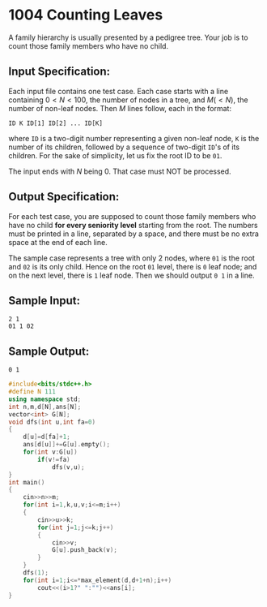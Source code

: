 # 1004 Counting Leaves 

A family hierarchy is usually presented by a pedigree tree. Your job is to count those family members who have no child. 

## Input Specification:

Each input file contains one test case. Each case starts with a line containing $0<N<100$, the number of nodes in a tree, and $M (<N)$, the number of non-leaf nodes. Then *M* lines follow, each in the format:

```
ID K ID[1] ID[2] ... ID[K]
```

where `ID` is a two-digit number representing a given non-leaf node, `K` is the number of its children, followed by a sequence of two-digit `ID`'s of its children. For the sake of simplicity, let us fix the root ID to be `01`.

The input ends with $N$ being 0. That case must NOT be processed.

## Output Specification:

For each test case, you are supposed to count those family members who have no child **for every seniority level** starting from the root. The numbers must be printed in a line, separated by a space, and there must be no extra space at the end of each line.

The sample case represents a tree with only 2 nodes, where `01` is the root and `02` is its only child. Hence on the root `01` level, there is `0` leaf node; and on the next level, there is `1` leaf node. Then we should output `0 1` in a line.

## Sample Input:

```
2 1
01 1 02
```

## Sample Output:

```
0 1
```

```cpp
#include<bits/stdc++.h>
#define N 111
using namespace std;
int n,m,d[N],ans[N];
vector<int> G[N];
void dfs(int u,int fa=0)
{
    d[u]=d[fa]+1;
    ans[d[u]]+=G[u].empty();
    for(int v:G[u])
        if(v!=fa)
            dfs(v,u);
}
int main()
{
    cin>>n>>m;
    for(int i=1,k,u,v;i<=m;i++)
    {
        cin>>u>>k;
        for(int j=1;j<=k;j++)
        {
            cin>>v;
            G[u].push_back(v);
        }
    }
    dfs(1);
    for(int i=1;i<=*max_element(d,d+1+n);i++)
        cout<<(i>1?" ":"")<<ans[i];
}
```

